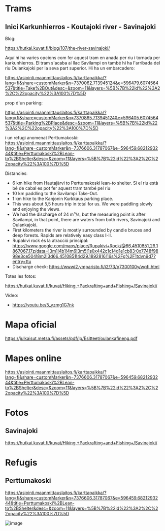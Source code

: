 # Trams

## Inici Karkunhierros - Koutajoki river - Savinajoki

Blog:

https://hutkai.kuvat.fi/blog/107/the-river-savinajoki/

Aquí hi ha varies opcions com fer aquest tram en anada per riu i tornada per karkunhierros. El tram s'acaba al llac Savilampi on també hi ha l'arribada del riu Oulankajoki per la seva part superior. 
Hi ha un embarcadero:

https://asiointi.maanmittauslaitos.fi/karttapaikka/?lang=fi&share=customMarker&n=7370062.713945124&e=596479.6074564537&title=Take%2BOut&desc=&zoom=11&layers=%5B%7B%22id%22%3A2%2C%22opacity%22%3A100%7D%5D

prop d'un parking:

https://asiointi.maanmittauslaitos.fi/karttapaikka/?lang=fi&share=customMarker&n=7370865.713945124&e=596405.6074564537&title=Parking%2BPlace&desc=&zoom=11&layers=%5B%7B%22id%22%3A2%2C%22opacity%22%3A100%7D%5D

i un refugi anomenat Perttumakoski: https://asiointi.maanmittauslaitos.fi/karttapaikka/?lang=fi&share=customMarker&n=7376606.31787067&e=596459.6821293244&title=Perttumakoski%2BLean-to%2BShelter&desc=&zoom=11&layers=%5B%7B%22id%22%3A2%2C%22opacity%22%3A100%7D%5D

Distancies:
- 6 km hike from Hautajärvi to Perttumakoski lean-to shelter. Si el riu està bé de cabal es pot fer aquest tram també pel riu
- 10 km paddling to the Savilampi Take-Out.
- 1 km hike to the Kanjonin Kurkkaus parking place.
- This was about 5,5 hours trip in total for us. We were paddling slowly and enjoying the views.
- We had the discharge of 24 m³/s, but the measuring point is after Savilampi, in that point, there are waters from both rivers, Savinajoki and Oulankajoki.
- First kilometers the river is mostly surrounded by candle bruces and deep forests. Rapids are relatively easy class I-II.
- Rupakivi rock és la atracció principal: https://www.google.com/maps/place/Rupakivi+Rock/@66.4510851,29.1867067,17z/data=!3m1!4b1!4m6!3m5!1s0x442c1c14d1e1cb83:0x7748f9898e3ce504!8m2!3d66.4510851!4d29.1892816!16s%2Fg%2F1tdvn9d7?entry=ttu
-  Discharge check: https://wwwi2.ymparisto.fi/i2/73/q7300100y/wqfi.html

Totes les fotos:

https://hutkai.kuvat.fi/kuvat/Hiking,+Packrafting+and+Fishing+/Savinajoki/


Vídeo:
- https://youtu.be/5_yzmg1G7nk
# Mapa oficial

https://julkaisut.metsa.fi/assets/pdf/lp/Esitteet/oulankafineng.pdf

# Mapes online

https://asiointi.maanmittauslaitos.fi/karttapaikka/?lang=fi&share=customMarker&n=7376606.31787067&e=596459.6821293244&title=Perttumakoski%2BLean-to%2BShelter&desc=&zoom=11&layers=%5B%7B%22id%22%3A2%2C%22opacity%22%3A100%7D%5D

# Fotos

## Savinajoki

https://hutkai.kuvat.fi/kuvat/Hiking,+Packrafting+and+Fishing+/Savinajoki/

# Refugis

## Perttumakoski

https://asiointi.maanmittauslaitos.fi/karttapaikka/?lang=fi&share=customMarker&n=7376606.31787067&e=596459.6821293244&title=Perttumakoski%2BLean-to%2BShelter&desc=&zoom=11&layers=%5B%7B%22id%22%3A2%2C%22opacity%22%3A100%7D%5D

![image](https://github.com/acacha/worlds/assets/4015406/222e36aa-6d08-4bb6-8c1c-8f656eb1932c)
